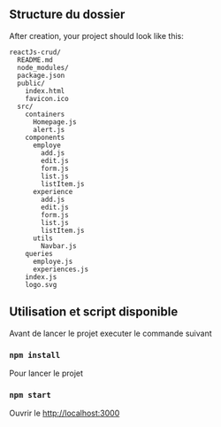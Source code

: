 ## Structure du dossier

After creation, your project should look like this:

```
reactJs-crud/
  README.md
  node_modules/
  package.json
  public/
    index.html
    favicon.ico
  src/
    containers
      Homepage.js
      alert.js
    components
      employe
        add.js
        edit.js
        form.js
        list.js
        listItem.js
      experience
        add.js
        edit.js
        form.js
        list.js
        listItem.js
      utils
        Navbar.js
    queries
      employe.js
      experiences.js
    index.js
    logo.svg
```

## Utilisation et script disponible
Avant de lancer le projet executer le commande suivant
### `npm install`

Pour lancer le projet
### `npm start`

Ouvrir le [http://localhost:3000](http://localhost:3000) 
